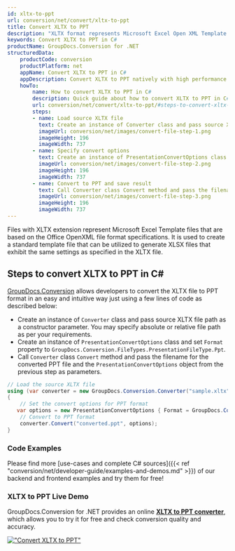 ```yaml
---
id: xltx-to-ppt
url: conversion/net/convert/xltx-to-ppt
title: Convert XLTX to PPT
description: "XLTX format represents Microsoft Excel Open XML Template with .xltx extension. Learn how to convert XLTX to PPT file programmatically in C# language using GroupDocs.Conversion for .NET library."
keywords: Convert XLTX to PPT in C#
productName: GroupDocs.Conversion for .NET
structuredData:
    productCode: conversion
    productPlatform: net
    appName: Convert XLTX to PPT in C#
    appDescription: Convert XLTX to PPT natively with high performance using C# language and server side GroupDocs.Conversion for .NET APIs, without the use of any software like Microsoft or Open Office.
    howTo:
        name: How to convert XLTX to PPT in C# 
        description: Quick guide about how to convert XLTX to PPT in C# with high performance and accuracy.
        url: conversion/net/convert/xltx-to-ppt/#steps-to-convert-xltx-to-ppt-in-c
        steps:
        - name: Load source XLTX file 
          text: Create an instance of Converter class and pass source XLTX file path as a constructor parameter. You may specify absolute or relative file path as per your requirements. 
          imageUrl: conversion/net/images/convert-file-step-1.png
          imageHeight: 196
          imageWidth: 737
        - name: Specify convert options 
          text: Create an instance of PresentationConvertOptions class.
          imageUrl: conversion/net/images/convert-file-step-2.png
          imageHeight: 196
          imageWidth: 737
        - name: Convert to PPT and save result 
          text: Call Converter class Convert method and pass the filename for the converted HTML file and the PresentationConvertOptions object from the previous step as parameters.
          imageUrl: conversion/net/images/convert-file-step-3.png
          imageHeight: 196
          imageWidth: 737
---
```


Files with XLTX extension represent Microsoft Excel Template files that are based on the Office OpenXML file format specifications. It is used to create a standard template file that can be utilized to generate XLSX files that exhibit the same settings as specified in the XLTX file.

## Steps to convert XLTX to PPT in C#

[GroupDocs.Conversion](https://products.groupdocs.com/conversion/net) allows developers to convert the XLTX file to PPT format in an easy and intuitive way just using a few lines of code as described below:

* Create an instance of `Converter` class and pass source XLTX file path as a constructor parameter. You may specify absolute or relative file path as per your requirements. 
* Create an instance of `PresentationConvertOptions` class and set `Format` property to `GroupDocs.Conversion.FileTypes.PresentationFileType.Ppt`.
* Call `Converter` class `Convert` method and pass the filename for the converted PPT file and the `PresentationConvertOptions` object from the previous step as parameters.

```csharp
// Load the source XLTX file
using (var converter = new GroupDocs.Conversion.Converter("sample.xltx"))
{
    // Set the convert options for PPT format
   var options = new PresentationConvertOptions { Format = GroupDocs.Conversion.FileTypes.PresentationFileType.Ppt };
    // Convert to PPT format
    converter.Convert("converted.ppt", options);
}
```

### Code Examples

Please find more [use-cases and complete C# sources]({{< ref "conversion/net/developer-guide/examples-and-demos.md" >}}) of our backend and frontend examples and try them for free!

### XLTX to PPT Live Demo

GroupDocs.Conversion for .NET provides an online [**XLTX to PPT converter**](https://products.groupdocs.app/conversion/xltx-to-ppt), which allows you to try it for free and check conversion quality and accuracy.

[!["Convert XLTX to PPT"](conversion/net/images/convert-to-ppt/convert-xltx-to-ppt.png)](https://products.groupdocs.app/conversion/xltx-to-ppt)